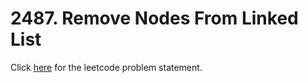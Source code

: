 # 2487. Remove Nodes From Linked List

Click [here](https://leetcode.com/problems/remove-nodes-from-linked-list/) for the leetcode problem statement.
